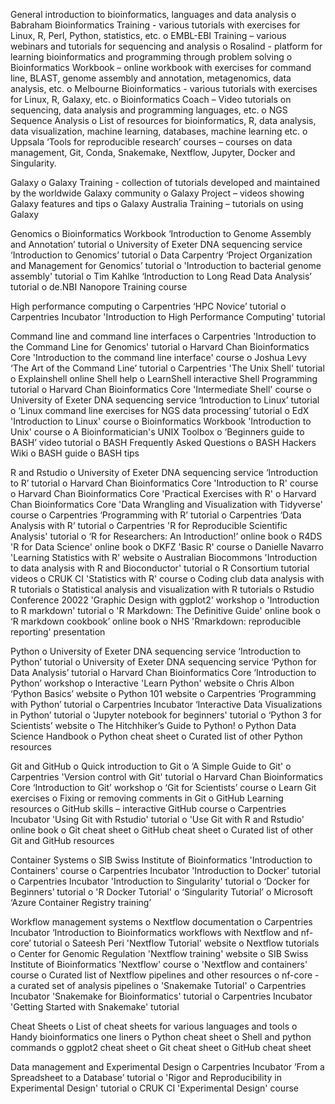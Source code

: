 General introduction to bioinformatics, languages and data analysis
o	Babraham Bioinformatics Training - various tutorials with exercises for Linux, R, Perl, Python, statistics, etc.
o	EMBL-EBI Training – various webinars and tutorials for sequencing and analysis
o	Rosalind - platform for learning bioinformatics and programming through problem solving
o	Bioinformatics Workbook – online workbook with exercises for command line, BLAST, genome assembly and annotation, metagenomics, data analysis, etc.
o	Melbourne Bioinformatics - various tutorials with exercises for Linux, R, Galaxy, etc.
o	Bioinformatics Coach – Video tutorials on sequencing, data analysis and programming languages, etc.
o	NGS Sequence Analysis
o	List of resources for bioinformatics, R, data analysis, data visualization, machine learning, databases, machine learning etc.
o	Uppsala ‘Tools for reproducible research’ courses – courses on data management, Git, Conda, Snakemake, Nextflow, Jupyter, Docker and Singularity.


Galaxy
o	Galaxy Training - collection of tutorials developed and maintained by the worldwide Galaxy community
o	Galaxy Project – videos showing Galaxy features and tips 
o	Galaxy Australia Training – tutorials on using Galaxy



Genomics
o	Bioinformatics Workbook ‘Introduction to Genome Assembly and Annotation’ tutorial
o	University of Exeter DNA sequencing service ‘Introduction to Genomics’ tutorial
o	Data Carpentry  ‘Project Organization and Management for Genomics’ tutorial
o	'Introduction to bacterial genome assembly' tutorial
o	Tim Kahlke ‘Introduction to Long Read Data Analysis’ tutorial 
o	de.NBI Nanopore Training course


High performance computing
o	Carpentries ‘HPC Novice’ tutorial
o	Carpentries Incubator 'Introduction to High Performance Computing' tutorial


Command line and command line interfaces 
o	Carpentries  'Introduction to the Command Line for Genomics' tutorial 
o	Harvard Chan Bioinformatics Core 'Introduction to the command line interface' course
o	Joshua Levy ‘The Art of the Command Line’ tutorial
o	Carpentries 'The Unix Shell' tutorial 
o	Explainshell online Shell help
o	LearnShell interactive Shell Programming tutorial
o	Harvard Chan Bioinformatics Core 'Intermediate Shell' course
o	University of Exeter DNA sequencing service ‘Introduction to Linux’ tutorial
o	‘Linux command line exercises for NGS data processing’ tutorial 
o	EdX 'Introduction to Linux' course
o	Bioinformatics Workbook 'Introduction to Unix' course
o	A Bioinformatician's UNIX Toolbox
o	‘Beginners guide to BASH’ video tutorial 
o	BASH Frequently Asked Questions
o	BASH Hackers Wiki
o	BASH guide
o	BASH tips


R and Rstudio
o	University of Exeter DNA sequencing service ‘Introduction to R’ tutorial
o	Harvard Chan Bioinformatics Core 'Introduction to R' course
o	Harvard Chan Bioinformatics Core 'Practical Exercises with R'
o	Harvard Chan Bioinformatics Core 'Data Wrangling and Visualization with Tidyverse' course
o	Carpentries ‘Programming with R’ tutorial 
o	Carpentries ‘Data Analysis with R’ tutorial
o	Carpentries 'R for Reproducible Scientific Analysis' tutorial
o	‘R for Researchers: An Introduction!’ online book
o	R4DS 'R for Data Science' online book 
o	DKFZ 'Basic R' course
o	Danielle Navarro 'Learning Statistics with R' website
o	Australian Biocommons 'Introduction to data analysis with R and Bioconductor' tutorial
o	R Consortium tutorial videos
o	CRUK CI 'Statistics with R' course
o	Coding club data analysis with R tutorials
o	Statistical analysis and visualization with R tutorials 
o	Rstudio Conference 20022 'Graphic Design with ggplot2' workshop
o	'Introduction to R markdown' tutorial
o	'R Markdown: The Definitive Guide' online book
o	‘R markdown cookbook’ online book
o	NHS 'Rmarkdown: reproducible reporting' presentation


Python
o	University of Exeter DNA sequencing service ‘Introduction to Python’ tutorial
o	University of Exeter DNA sequencing service ‘Python for Data Analysis’ tutorial
o	Harvard Chan Bioinformatics Core ‘Introduction to Python’ workshop
o	Interactive 'Learn Python' website
o	Chris Albon ‘Python Basics’ website
o	Python 101 website
o	Carpentries ‘Programming with Python’ tutorial
o	Carpentries Incubator ‘Interactive Data Visualizations in Python’ tutorial
o	'Jupyter notebook for beginners' tutorial
o	‘Python 3 for Scientists’ website
o	The Hitchhiker’s Guide to Python!
o	Python Data Science Handbook
o	Python cheat sheet
o	Curated list of other Python resources


Git and GitHub
o	Quick introduction to Git
o	‘A Simple Guide to Git'
o	Carpentries 'Version control with Git' tutorial
o	Harvard Chan Bioinformatics Core ‘Introduction to Git’ workshop
o	‘Git for Scientists’ course
o	Learn Git exercises 
o	Fixing or removing comments in Git
o	GitHub Learning resources 
o	GitHub skills – interactive GitHub course
o	Carpentries Incubator 'Using Git with Rstudio' tutorial
o	'Use Git with R and Rstudio' online book
o	Git cheat sheet
o	GitHub cheat sheet
o	Curated list of other Git and GitHub resources


Container Systems
o	SIB Swiss Institute of Bioinformatics 'Introduction to Containers' course
o	Carpentries Incubator 'Introduction to Docker'  tutorial
o	Carpentries Incubator  'Introduction to Singularity' tutorial
o	‘Docker for Beginners’ tutorial
o	'R Docker Tutorial'
o	‘Singularity Tutorial’
o	Microsoft ‘Azure Container Registry training’ 


Workflow management systems
o	Nextflow documentation 
o	Carpentries Incubator ‘Introduction to Bioinformatics workflows with Nextflow and nf-core’ tutorial
o	Sateesh Peri 'Nextflow Tutorial' website
o	Nextflow tutorials
o	Center for Genomic Regulation 'Nextflow training' website
o	SIB Swiss Institute of Bioinformatics 'Nextflow' course
o	'Nextflow and containers' course
o	Curated list of Nextflow pipelines and other resources 
o	nf-core - a curated set of analysis pipelines 
o	'Snakemake Tutorial'
o	Carpentries Incubator 'Snakemake for Bioinformatics' tutorial
o	Carpentries Incubator 'Getting Started with Snakemake' tutorial


Cheat Sheets
o	List of cheat sheets for various languages and tools
o	Handy bioinformatics one liners
o	Python cheat sheet
o	Shell and python commands
o	ggplot2 cheat sheet
o	Git cheat sheet
o	GitHub cheat sheet


Data management and Experimental Design
o	Carpentries Incubator ’From a Spreadsheet to a Database’ tutorial
o	'Rigor and Reproducibility in Experimental Design' tutorial
o	CRUK CI 'Experimental Design' course


